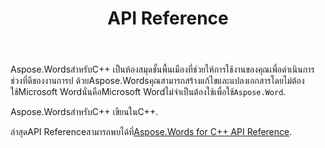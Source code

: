 ﻿---
title: API Reference
second_title: Aspose.WordsสำหรับC++
articleTitle: API Reference
linktitle: API Reference
type: docs
weight: 30
description: "เรียนรู้คำอธิบายและตัวอย่างของ Aspose.WordsสำหรับC++ คลาสและวิธีการสร้างแปลงแก้ไขแสดงผลและพิมพ์เอกสารโดยไม่ต้องใช้Microsoft Word."
url: /th/cpp/api-reference/
---

Aspose.WordsสำหรับC++ เป็นห้องสมุดชั้นพื้นเมืองที่ช่วยให้การใช้งานของคุณเพื่อดำเนินการช่วงที่ดีของงานการป ด้วยAspose.Wordsคุณสามารถสร้างแก้ไขและแปลงเอกสารโดยไม่ต้องใช้Microsoft Wordนั่นคือMicrosoft Wordไม่จำเป็นต้องใช้เพื่อใช้`Aspose.Word`.

Aspose.WordsสำหรับC++ เขียนในC++.

ล่าสุดAPI Referenceสามารถพบได้ที่[Aspose.Words for C++ API Reference](https://reference.aspose.com/words/cpp/).

